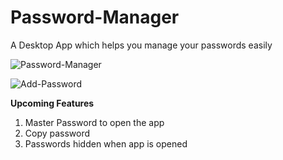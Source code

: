 # Password-Manager
A Desktop App which helps you manage your passwords easily

![Password-Manager](https://user-images.githubusercontent.com/49443829/81471636-2076a580-9210-11ea-917c-532be4550bad.png)

![Add-Password](https://user-images.githubusercontent.com/49443829/81471639-21a7d280-9210-11ea-956a-ab6835a8b835.png)

**Upcoming Features**
1. Master Password to open the app
2. Copy password
3. Passwords hidden when app is opened

